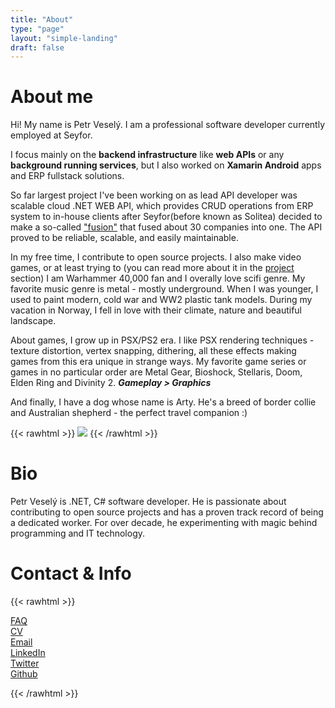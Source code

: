 ```yaml
---
title: "About"
type: "page"
layout: "simple-landing"
draft: false
---
```

# About me

Hi! My name is Petr Veselý. I am a professional software developer currently employed at Seyfor. 

I focus mainly on the **backend infrastructure** like **web APIs** or any **background running services**, but I also worked on **Xamarin Android** apps and ERP fullstack solutions.

So far largest project I've been working on as lead API developer was scalable cloud .NET WEB API, which provides CRUD operations from ERP system to in-house clients after Seyfor(before known as Solitea) decided to make a so-called ["fusion"](https://forbes.cz/obri-fuze-martina-ciglera-brnenska-solitea-spoji-30-firem-do-dvoumiliardoveho-kolosu/) that fused about 30 companies into one. The API proved to be reliable, scalable, and easily maintainable.

In my free time, I contribute to open source projects. I also make video games, or at least trying to (you can read more about it in the [project](/projects) section) I am Warhammer 40,000 fan and I overally love scifi genre. My favorite music genre is metal - mostly underground. When I was younger, I used to paint modern, cold war and WW2 plastic tank models. During my vacation in Norway, I fell in love with their climate, nature and beautiful landscape.

About games, I grow up in PSX/PS2 era. I like PSX rendering techniques - texture distortion, vertex snapping, dithering, all these effects making games from this era unique in strange ways. My favorite game series or games in no particular order are Metal Gear, Bioshock, Stellaris, Doom, Elden Ring and Divinity 2. ***Gameplay > Graphics***

And finally, I have a dog whose name is Arty. He's a breed of border collie and Australian shepherd - the perfect travel companion :)

{{< rawhtml >}}
    <img src="/arty_.jpg" class="rounded mx-auto d-block" style="max-width:50%;"></img>
{{< /rawhtml >}}

# Bio

Petr Veselý is .NET, C# software developer. He is passionate about contributing to open source projects and has a proven track record of being a dedicated worker. For over decade, he experimenting with magic behind programming and IT technology.

# Contact & Info
{{< rawhtml >}}
<ul style="list-style-type: none; padding:0;">
<li><a href="/faq"><i data-feather="help-circle"></i> FAQ</a></li>
<li><a href="/cv"><i data-feather="file-text"></i> CV</a></li>
<li><a href="mailto:petr.vesely@devlair.cz"><i data-feather="at-sign"></i> Email</a></li>
<li><a href="https://www.linkedin.com/in/petr-vesel%C3%BD-35519316a/"><i data-feather="linkedin"></i> LinkedIn</a></li>
<li><a href="https://twitter.com/happy_peter6"><i data-feather="twitter"></i> Twitter</a></li>
<li><a href="https://github.com/Veslo5"><i data-feather="github"></i> Github</a></li>
</ul>
{{< /rawhtml >}}
